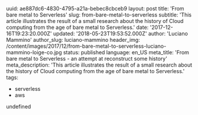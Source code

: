 uuid:             ae887dc6-4830-4795-a21a-bebec8cbceb9
layout:           post
title:            'From bare metal to Serverless'
slug:             from-bare-metal-to-serverless
subtitle:         'This article illustrates the result of a small research about the history of Cloud computing from the age of bare metal to Serverless.'
date:             '2017-12-16T19:23:20.000Z'
updated:          '2018-05-23T19:53:52.000Z'
author:           'Luciano Mammino'
author_slug:      luciano-mammino
header_img:       /content/images/2017/12/from-bare-metal-to-serverless-luciano-mammino-loige-co.jpg
status:           published
language:         en_US
meta_title:       'From bare metal to Serverless - an attempt at reconstruct some history'
meta_description: 'This article illustrates the result of a small research about the history of Cloud computing from the age of bare metal to Serverless.'
tags:
  - serverless
  - aws

undefined